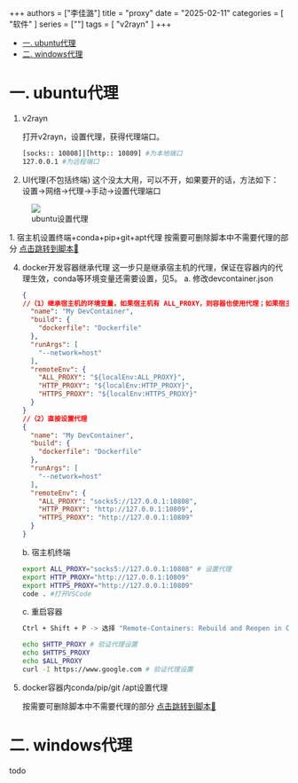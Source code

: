 +++
authors = ["李佳潞"]
title = "proxy"
date = "2025-02-11"
categories = [
    "软件"
]
series = [""]
tags = [
   "v2rayn"
]
+++

- [一. ubuntu代理](#一-ubuntu代理)
- [二. windows代理](#二-windows代理)

# 一. ubuntu代理

1. v2rayn

    打开v2rayn，设置代理，获得代理端口。
    ```bash
    [socks:: 10808]|[http:: 10809] #为本地端口
    127.0.0.1 #为远程端口
    ```

2. UI代理(不包括终端)
  这个没太大用，可以不开，如果要开的话，方法如下：
  设置->网络->代理->手动->设置代理端口
  <div class="container">
      <div class="image">
          <figure>
            <a data-fancybox="gallery" href="https://cdn.heirenlop.com/work-record/proxy.png" >
              <img src="https://cdn.heirenlop.com/work-record/proxy.png" loading="lazy">
          </a>
              <figcaption>ubuntu设置代理</figcaption>
          </figure>
      </div>
  </div>
1. 宿主机设置终端+conda+pip+git+apt代理
   按需要可删除脚本中不需要代理的部分
<a href="https://heirenlop.github.io/%E5%B7%A5%E4%BD%9C%E8%AE%B0%E5%BD%95/shell/#sections4">点击跳转到脚本🔗</a>


4. docker开发容器继承代理
   这一步只是继承宿主机的代理，保证在容器内的代理生效，conda等环境变量还需要设置，见5。
   a. 修改devcontainer.json

    ```json
    {
    //（1）继承宿主机的环境变量，如果宿主机有 ALL_PROXY，则容器也使用代理；如果宿主机没设置 ALL_PROXY，则容器不会使用代理。一般用这种方法就行。
      "name": "My DevContainer",
      "build": {
        "dockerfile": "Dockerfile"
      },
      "runArgs": [
        "--network=host"
      ],
      "remoteEnv": {
        "ALL_PROXY": "${localEnv:ALL_PROXY}",
        "HTTP_PROXY": "${localEnv:HTTP_PROXY}",
        "HTTPS_PROXY": "${localEnv:HTTPS_PROXY}"
      }
    }
    //（2）直接设置代理
    {
      "name": "My DevContainer",
      "build": {
        "dockerfile": "Dockerfile"
      },
      "runArgs": [
        "--network=host"
      ],
      "remoteEnv": {
        "ALL_PROXY": "socks5://127.0.0.1:10808",
        "HTTP_PROXY": "http://127.0.0.1:10809",
        "HTTPS_PROXY": "http://127.0.0.1:10809"
      }
    }
    ```

    b. 宿主机终端
    ```bash
    export ALL_PROXY="socks5://127.0.0.1:10808" # 设置代理
    export HTTP_PROXY="http://127.0.0.1:10809"
    export HTTPS_PROXY="http://127.0.0.1:10809"
    code . #打开VSCode
    ```
    c. 重启容器

    ```bash
    Ctrl + Shift + P -> 选择 "Remote-Containers: Rebuild and Reopen in Container"

    echo $HTTP_PROXY # 验证代理设置
    echo $HTTPS_PROXY
    echo $ALL_PROXY 
    curl -I https://www.google.com # 验证代理设置

    ```

5. docker容器内conda/pip/git /apt设置代理

   按需要可删除脚本中不需要代理的部分
<a href="https://heirenlop.github.io/%E5%B7%A5%E4%BD%9C%E8%AE%B0%E5%BD%95/shell/#sections4">点击跳转到脚本🔗</a>


# 二. windows代理

todo